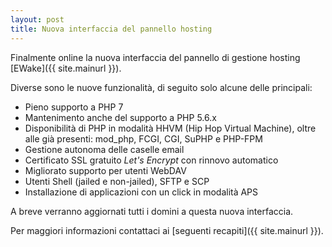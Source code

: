 ```yaml
---
layout: post
title: Nuova interfaccia del pannello hosting
---
```


Finalmente online la nuova interfaccia del pannello di gestione hosting [EWake]({{ site.mainurl }}).

Diverse sono le nuove funzionalità, di seguito solo alcune delle principali:

- Pieno supporto a PHP 7
- Mantenimento anche del supporto a PHP 5.6.x
- Disponibilità di PHP in modalità HHVM (Hip Hop Virtual Machine), oltre alle già presenti: mod_php, FCGI, CGI, SuPHP e PHP-FPM
- Gestione autonoma delle caselle email
- Certificato SSL gratuito _Let's Encrypt_ con rinnovo automatico
- Migliorato supporto per utenti WebDAV
- Utenti Shell (jailed e non-jailed), SFTP e SCP
- Installazione di applicazioni con un click in modalità APS

A breve verranno aggiornati tutti i domini a questa nuova interfaccia.

Per maggiori informazioni contattaci ai [seguenti recapiti]({{ site.mainurl }}).